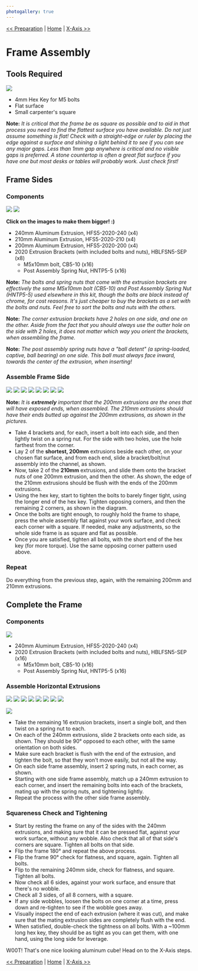 ```yaml
---
photogallery: true
---
```


[<< Preparation](00.Preparation.html) | [Home](/mk1/build/) | [X-Axis >>](02.X-Axis.html)

# Frame Assembly

## Tools Required

<a href="/mk1/img/build/002.jpg" data-imagelightbox="tools"><img src="/mk1/img/build/thumb/002.jpg"></a>

- 4mm Hex Key for M5 bolts
- Flat surface
- Small carpenter's square

**Note:** *It is critical that the frame be as square as possible and to aid in that process you need to find the flattest surface you have available. Do not just assume something is flat! Check with a straight-edge or ruler by placing the edge against a surface and shining a light behind it to see if you can see any major gaps. Less than 1mm gap anywhere is critical and no visible gaps is preferred. A stone countertop is often a great flat surface if you have one but most desks or tables will probably work. Just check first!*

## Frame Sides

### Components

<a href="/mk1/img/build/003.jpg" data-imagelightbox="compa"><img src="/mk1/img/build/thumb/003.jpg"></a>
<a href="/mk1/img/build/004.jpg" data-imagelightbox="compa"><img src="/mk1/img/build/thumb/004.jpg"></a>

**Click on the images to make them bigger! :)**

- <span class="dot green"></span> 240mm Aluminum Extrusion, HFS5-2020-240 (x4)
- <span class="dot yellow"></span> 210mm Aluminum Extrusion, HFS5-2020-210 (x4)
- <span class="dot purple"></span> 200mm Aluminum Extrusion, HFS5-2020-200 (x4)
- <span class="dot blue"></span> 2020 Extrusion Brackets (with included bolts and nuts), HBLFSN5-SEP (x8)
  - <span class="dot red"></span> M5x10mm bolt, CB5-10 (x16)
  - <span class="dot orange"></span> Post Assembly Spring Nut, HNTP5-5 (x16)

**Note:** *The bolts and spring nuts that come with the extrusion brackets are effectively the same M5x10mm bolt (CB5-10) and Post Assembly Spring Nut (HNTP5-5) used elsewhere in this kit, though the bolts are black instead of chrome, for cost reasons. It's just cheaper to buy the brackets as a set with the bolts and nuts. Feel free to sort the bolts and nuts with the others.*

**Note:** *The corner extrusion brackets have 2 holes on one side, and one on the other. Aside from the fact that you should always use the outter hole on the side with 2 holes, it does not matter which way you orient the brackets, when assembling the frame.*

**Note:** *The post assembly spring nuts have a "ball detent" (a spring-loaded, captive, ball bearing) on one side. This ball must always face inward, towards the center of the extrusion, when inserting!*

### Assemble Frame Side

<a href="/mk1/img/build/005.jpg" data-imagelightbox="side"><img src="/mk1/img/build/thumb/005.jpg"></a>
<a href="/mk1/img/build/006.jpg" data-imagelightbox="side"><img src="/mk1/img/build/thumb/006.jpg"></a>
<a href="/mk1/img/build/007.jpg" data-imagelightbox="side"><img src="/mk1/img/build/thumb/007.jpg"></a>
<a href="/mk1/img/build/008.jpg" data-imagelightbox="side"><img src="/mk1/img/build/thumb/008.jpg"></a>
<a href="/mk1/img/build/009.jpg" data-imagelightbox="side"><img src="/mk1/img/build/thumb/009.jpg"></a>
<a href="/mk1/img/build/010.jpg" data-imagelightbox="side"><img src="/mk1/img/build/thumb/010.jpg"></a>
<a href="/mk1/img/build/011.jpg" data-imagelightbox="side"><img src="/mk1/img/build/thumb/011.jpg"></a>
<a href="/mk1/img/build/fastening_order.png" data-imagelightbox="side"><img src="/mk1/img/build/thumb/fastening_order_thumb.png"></a>

**Note:** *It is __extremely__ important that the 200mm extrusions are the ones that will have exposed ends, when assembled. The 210mm extrusions should have their ends butted up against the 200mm extrusions, as shown in the pictures.*

- Take 4 brackets and, for each, insert a bolt into each side, and then lightly twist on a spring nut. For the side with two holes, use the hole farthest from the corner.
- Lay 2 of the **shortest, 200mm** extrusions beside each other, on your chosen flat surface, and from each end, slide a bracket/bolt/nut assembly into the channel, as shown.
- Now, take 2 of the **210mm** extrusions, and slide them onto the bracket nuts of one 200mm extrusion, and then the other. As shown, the edge of the 210mm extrusions should be flush with the ends of the 200mm extrusions.
- Using the hex key, start to tighten the bolts to barely finger tight, using the longer end of the hex key. Tighten opposing corners, and then the remaining 2 corners, as shown in the diagram.
- Once the bolts are tight enough, to roughly hold the frame to shape, press the whole assembly flat against your work surface, and check each corner with a square. If needed, make any adjustments, so the whole side frame is as square and flat as possible.
- Once you are satisfied, tighten all bolts, with the short end of the hex key (for more torque). Use the same opposing corner pattern used above.

### Repeat

Do everything from the previous step, again, with the remaining 200mm and 210mm extrusions.

## Complete the Frame

### Components

<a href="/mk1/img/build/012.jpg" data-imagelightbox="compb"><img src="/mk1/img/build/thumb/012.jpg"></a>

- <span class="dot blue"></span> 240mm Aluminum Extrusion, HFS5-2020-240 (x4)
- <span class="dot red"></span> 2020 Extrusion Brackets (with included bolts and nuts), HBLFSN5-SEP (x16)
  - <span class="dot green"></span> M5x10mm bolt, CB5-10 (x16)
  - <span class="dot green"></span> Post Assembly Spring Nut, HNTP5-5 (x16)

### Assemble Horizontal Extrusions

<a href="/mk1/img/build/013.jpg" data-imagelightbox="hor"><img src="/mk1/img/build/thumb/013.jpg"></a>
<a href="/mk1/img/build/014.jpg" data-imagelightbox="hor"><img src="/mk1/img/build/thumb/014.jpg"></a>
<a href="/mk1/img/build/015.jpg" data-imagelightbox="hor"><img src="/mk1/img/build/thumb/015.jpg"></a>
<a href="/mk1/img/build/016.jpg" data-imagelightbox="hor"><img src="/mk1/img/build/thumb/016.jpg"></a>
<a href="/mk1/img/build/017.jpg" data-imagelightbox="hor"><img src="/mk1/img/build/thumb/017.jpg"></a>
<a href="/mk1/img/build/018.jpg" data-imagelightbox="hor"><img src="/mk1/img/build/thumb/018.jpg"></a>
<a href="/mk1/img/build/019.jpg" data-imagelightbox="hor"><img src="/mk1/img/build/thumb/019.jpg"></a>
<a href="/mk1/img/build/020.jpg" data-imagelightbox="hor"><img src="/mk1/img/build/thumb/020.jpg"></a>
<!-- <a href="/mk1/img/build/021.jpg" data-imagelightbox="hor"><img src="/mk1/img/build/thumb/021.jpg"></a>
<a href="/mk1/img/build/022.jpg" data-imagelightbox="hor"><img src="/mk1/img/build/thumb/022.jpg"></a> -->
<a href="/mk1/img/build/023.jpg" data-imagelightbox="hor"><img src="/mk1/img/build/thumb/023.jpg"></a>

- Take the remaining 16 extrusion brackets, insert a single bolt, and then twist on a spring nut to each.
- On each of the 240mm extrusions, slide 2 brackets onto each side, as shown. They should be 90&deg; opposed to each other, with the same orientation on both sides.
- Make sure each bracket is flush with the end of the extrusion, and tighten the bolt, so that they won't move easily, but not all the way.
- On each side frame assembly, insert 2 spring nuts, in each corner, as shown.
- Starting with one side frame assembly, match up a 240mm extrusion to each corner, and insert the remaining bolts into each of the brackets, mating up with the spring nuts, and tightening lightly.
- Repeat the process with the other side frame assembly.

### Squareness Check and Tightening

- Start by resting the frame on any of the sides with the 240mm extrusions, and making sure that it can be pressed flat, against your work surface, without any wobble. Also check that all of that side's corners are square. Tighten all bolts on that side.
- Flip the frame 180&deg; and repeat the above process.
- Flip the frame 90&deg; check for flatness, and square, again. Tighten all bolts.
- Flip to the remaining 240mm side, check for flatness, and square. Tighten all bolts.
- Now check all 6 sides, against your work surface, and ensure that there's no wobble.
- Check all 3 sides, of all 8 corners, with a square.
- If any side wobbles, loosen the bolts on one corner at a time, press down and re-tighten to see if the wobble goes away.
- Visually inspect the end of each extrusion (where it was cut), and make sure that the mating extrusion sides are completely flush with the end.
- When satisfied, double-check the tightness on all bolts. With a ~100mm long hex key, they should be as tight as you can get them, with one hand, using the long side for leverage.


W00T! That's one nice looking aluminum cube! Head on to the X-Axis steps.

[<< Preparation](00.Preparation.html) | [Home](/mk1/build/) | [X-Axis >>](02.X-Axis.html)
